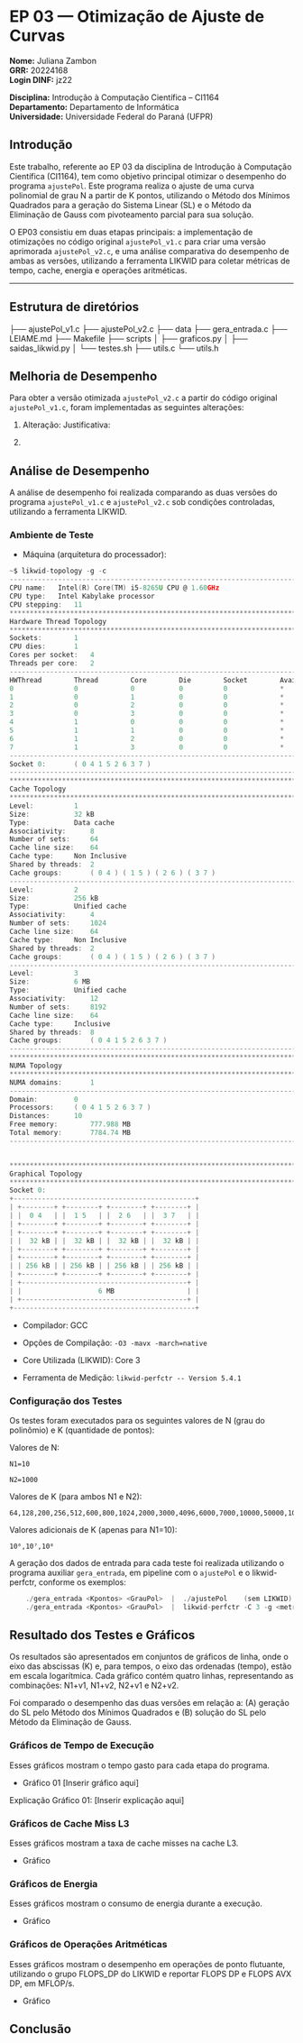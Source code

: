 # EP 03 — Otimização de Ajuste de Curvas

**Nome:** Juliana Zambon  
**GRR:** 20224168  
**Login DINF:** jz22

**Disciplina:** Introdução à Computação Científica – CI1164  
**Departamento:** Departamento de Informática  
**Universidade:** Universidade Federal do Paraná (UFPR)

## Introdução 

Este trabalho, referente ao EP 03 da disciplina de Introdução à Computação Científica (CI1164), tem como objetivo principal otimizar o desempenho do programa `ajustePol`. Este programa realiza o ajuste de uma curva polinomial de grau N a partir de K pontos, utilizando o Método dos Mínimos Quadrados para a geração do Sistema Linear (SL) e o Método da Eliminação de Gauss com pivoteamento parcial para sua solução.

O EP03 consistiu em duas etapas principais: a implementação de otimizações no código original `ajustePol_v1.c` para criar uma versão aprimorada `ajustePol_v2.c`, e uma análise comparativa do desempenho de ambas as versões, utilizando a ferramenta LIKWID para coletar métricas de tempo, cache, energia e operações aritméticas.

---

## Estrutura de diretórios

├── ajustePol_v1.c
├── ajustePol_v2.c
├── data
├── gera_entrada.c
├── LEIAME.md
├── Makefile
├── scripts
│   ├── graficos.py
│   ├── saidas_likwid.py
│   └── testes.sh
├── utils.c
└── utils.h

## Melhoria de Desempenho

Para obter a versão otimizada `ajustePol_v2.c` a partir do código original `ajustePol_v1.c`, foram implementadas as seguintes alterações:

1.  Alteração:
    Justificativa:

2. 

## Análise de Desempenho

A análise de desempenho foi realizada comparando as duas versões do programa `ajustePol_v1.c` e `ajustePol_v2.c` sob condições controladas, utilizando a ferramenta LIKWID.

### Ambiente de Teste

- Máquina (arquitetura do processador):

```c
~$ likwid-topology -g -c
--------------------------------------------------------------------------------
CPU name:	Intel(R) Core(TM) i5-8265U CPU @ 1.60GHz
CPU type:	Intel Kabylake processor
CPU stepping:	11
********************************************************************************
Hardware Thread Topology
********************************************************************************
Sockets:		1
CPU dies:		1
Cores per socket:	4
Threads per core:	2
--------------------------------------------------------------------------------
HWThread        Thread        Core        Die        Socket        Available
0               0             0           0          0             *                
1               0             1           0          0             *                
2               0             2           0          0             *                
3               0             3           0          0             *                
4               1             0           0          0             *                
5               1             1           0          0             *                
6               1             2           0          0             *                
7               1             3           0          0             *                
--------------------------------------------------------------------------------
Socket 0:		( 0 4 1 5 2 6 3 7 )
--------------------------------------------------------------------------------
********************************************************************************
Cache Topology
********************************************************************************
Level:			1
Size:			32 kB
Type:			Data cache
Associativity:		8
Number of sets:		64
Cache line size:	64
Cache type:		Non Inclusive
Shared by threads:	2
Cache groups:		( 0 4 ) ( 1 5 ) ( 2 6 ) ( 3 7 )
--------------------------------------------------------------------------------
Level:			2
Size:			256 kB
Type:			Unified cache
Associativity:		4
Number of sets:		1024
Cache line size:	64
Cache type:		Non Inclusive
Shared by threads:	2
Cache groups:		( 0 4 ) ( 1 5 ) ( 2 6 ) ( 3 7 )
--------------------------------------------------------------------------------
Level:			3
Size:			6 MB
Type:			Unified cache
Associativity:		12
Number of sets:		8192
Cache line size:	64
Cache type:		Inclusive
Shared by threads:	8
Cache groups:		( 0 4 1 5 2 6 3 7 )
--------------------------------------------------------------------------------
********************************************************************************
NUMA Topology
********************************************************************************
NUMA domains:		1
--------------------------------------------------------------------------------
Domain:			0
Processors:		( 0 4 1 5 2 6 3 7 )
Distances:		10
Free memory:		777.988 MB
Total memory:		7784.74 MB
--------------------------------------------------------------------------------


********************************************************************************
Graphical Topology
********************************************************************************
Socket 0:
+---------------------------------------------+
| +--------+ +--------+ +--------+ +--------+ |
| |  0 4   | |  1 5   | |  2 6   | |  3 7   | |
| +--------+ +--------+ +--------+ +--------+ |
| +--------+ +--------+ +--------+ +--------+ |
| |  32 kB | |  32 kB | |  32 kB | |  32 kB | |
| +--------+ +--------+ +--------+ +--------+ |
| +--------+ +--------+ +--------+ +--------+ |
| | 256 kB | | 256 kB | | 256 kB | | 256 kB | |
| +--------+ +--------+ +--------+ +--------+ |
| +-----------------------------------------+ |
| |                   6 MB                  | |
| +-----------------------------------------+ |
+---------------------------------------------+

```

- Compilador: GCC

- Opções de Compilação: `-O3 -mavx -march=native`

- Core Utilizada (LIKWID): Core 3 

- Ferramenta de Medição: ` likwid-perfctr -- Version 5.4.1 `

### Configuração dos Testes

Os testes foram executados para os seguintes valores de N (grau do polinômio) e K (quantidade de pontos):

Valores de N:

    N1​=10

    N2​=1000

Valores de K (para ambos N1​ e N2​):

    64,128,200,256,512,600,800,1024,2000,3000,4096,6000,7000,10000,50000,10⁵

Valores adicionais de K (apenas para N1​=10):

    10⁶,10⁷,10⁸


A geração dos dados de entrada para cada teste foi realizada utilizando o programa auxiliar `gera_entrada`, em pipeline com o `ajustePol` e o likwid-perfctr, conforme os exemplos:

```c
    ./gera_entrada <Kpontos> <GrauPol>  |  ./ajustePol    (sem LIKWID)
    ./gera_entrada <Kpontos> <GrauPol>  |  likwid-perfctr -C 3 -g <metrica> -m ./ajustePol   (com LIKWID)
```

## Resultado dos Testes e Gráficos

Os resultados são apresentados em conjuntos de gráficos de linha, onde o eixo das abscissas (K) e, para tempos, o eixo das ordenadas (tempo), estão em escala logarítmica. Cada gráfico contém quatro linhas, representando as combinações: N1​+v1, N1​+v2, N2​+v1 e N2​+v2.

Foi comparado o desempenho das duas versões em relação a: (A) geração do SL pelo Método dos Mínimos Quadrados e (B) solução do SL pelo Método da Eliminação de Gauss.

### Gráficos de Tempo de Execução
Esses gráficos mostram o tempo gasto para cada etapa do programa.

- Gráfico 01
[Inserir gráfico aqui]

Explicação Gráfico 01: [Inserir explicação aqui]

### Gráficos de Cache Miss L3
Esses gráficos mostram a taxa de cache misses na cache L3.

- Gráfico

### Gráficos de Energia
Esses gráficos mostram o consumo de energia durante a execução.

- Gráfico 

### Gráficos de Operações Aritméticas
Esses gráficos mostram o desempenho em operações de ponto flutuante, utilizando o grupo FLOPS_DP do LIKWID e reportar FLOPS DP e FLOPS AVX DP, em MFLOP/s.

- Gráfico

## Conclusão

